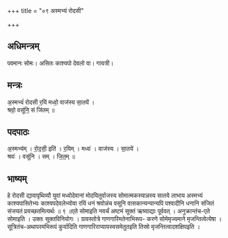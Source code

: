 +++
title = "०९ अस्मभ्यं रोदसी"

+++
## अधिमन्त्रम्
पवमानः सोमः। असितः काश्यपो देवलो वा। गायत्री।

## मन्त्रः
अ॒स्मभ्यं॑ रोदसी र॒यिं मध्वो॒ वाज॑स्य सा॒तये॑ ।  
श्रवो॒ वसू॑नि॒ सं जि॑तम् ॥

## पदपाठः
अ॒स्मभ्य॑म् । रो॒द॒सी॒ इति॑ । र॒यिम् । मध्वः॑ । वाज॑स्य । सा॒तये॑ ।  
श्रवः॑ । वसू॑नि । सम् । जि॒त॒म् ॥

## भाष्यम्
हे रोदसी द्यावापृथिव्यौ युवां मध्वोदेवानां मोदयितुर्वाजस्य सोमात्मकस्यान्नस्य सातये लाभाय अस्मभ्यं काश्यपासितेभ्यः काश्यपदेवलेभ्योवा रयिं धनं श्रवोन्नंच वसूनि वासकान्यन्यान्यपि पश्वादीनि धनानि संजितं संजयतं प्रयच्छतमित्यर्थः ॥ ९ ॥एते सोमाइति नवर्चं अष्टमं सूक्तं ऋष्याद्याः पूर्ववत् । अनुक्रान्तंच-एते सोमाइति । उक्तः सूक्तविनियोगः । ग्रावस्तोत्रे गाणगारिमतेनाभिरूप- करणे सोमेमृज्यमाने मृजन्तित्वेत्येषा । सूत्रितंच-अथापरमभिरूपं कुर्यादिति गाणगारिराप्यायस्वसमेतुतइति तिस्रो मृजन्तित्वादशक्षिपइति ।